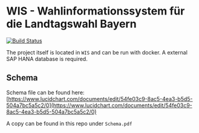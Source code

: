 WIS - Wahlinformationssystem für die Landtagswahl Bayern
=====
[![Build Status](https://travis-ci.com/Jibbow/DB-Wahlinformationssystem.svg?token=Gbt4HtMxLu7efcXXADkH&branch=master)](https://travis-ci.com/Jibbow/DB-Wahlinformationssystem)

The project itself is located in `WIS` and can be run with docker. A external SAP HANA database is required.

## Schema
Schema file can be found here:  
[https://www.lucidchart.com/documents/edit/54fe03c9-8ac5-4ea3-b5d5-504a7bc5a5c2/0](https://www.lucidchart.com/documents/edit/54fe03c9-8ac5-4ea3-b5d5-504a7bc5a5c2/0)

A copy can be found in this repo under `Schema.pdf`
